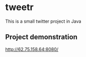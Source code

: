 tweetr
======

This is a small twitter project in Java

## Project demonstration
http://62.75.158.64:8080/
